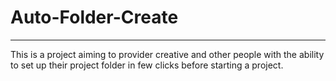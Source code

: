 # Auto-Folder-Create
---
This is a project aiming to provider creative and other people with the ability to set up their project folder in few clicks before starting a project.
